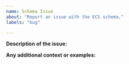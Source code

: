 ```yaml
---
name: Schema Issue
about: "Report an issue with the ECS schema."
labels: "bug"

---
```

<!--
GitHub is reserved for bug reports and feature requests; it is not the place
for general questions. If you have a general question, please visit the
[forums](https://discuss.elastic.co/tag/elastic-common-schema).

Please fill in the following details to help us triage the issue:
-->

**Description of the issue:**


**Any additional context or examples:**
